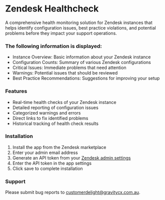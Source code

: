 # Zendesk Healthcheck

A comprehensive health monitoring solution for Zendesk instances that helps identify configuration issues, best practice violations, and potential problems before they impact your support operations.

### The following information is displayed:

* Instance Overview: Basic information about your Zendesk instance
* Configuration Counts: Summary of various Zendesk configurations
* Critical Issues: Immediate problems that need attention
* Warnings: Potential issues that should be reviewed
* Best Practice Recommendations: Suggestions for improving your setup

### Features

* Real-time health checks of your Zendesk instance
* Detailed reporting of configuration issues
* Categorized warnings and errors
* Direct links to fix identified problems
* Historical tracking of health check results

### Installation

1. Install the app from the Zendesk marketplace
2. Enter your admin email address
3. Generate an API token from your [Zendesk admin settings](https://support.zendesk.com/hc/en-us/articles/4408889192858-Managing-access-to-the-Zendesk-API#topic_tcb_fk1_2yb)
4. Enter the API token in the app settings
5. Click save to complete installation

### Support

Please submit bug reports to customerdelight@gravitycx.com.au.
